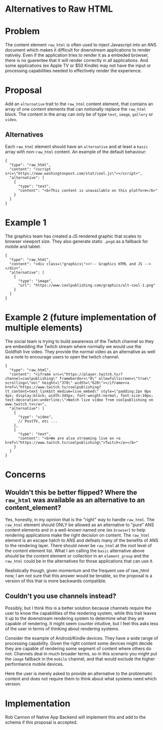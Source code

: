 # Alternatives to Raw HTML

# Problem

The content element `raw_html` is often used to inject Javascript into an ANS document which makes it difficult for downstream applications to render natively. Even if the application tries to render it as a embeded browser, there is no guarentee that it will render correctly in all applications. And some applications (ex Apple TV or $50 Kindle) may not have the input or processing capabilities needed to effectively render the experience.

# Proposal

Add an `alternative` trait to the `raw_html` content element, that contains an array of one content elements that can notionally replace the `raw_html` block. The content in the array can only be of type `text`, `image`, `gallery` or `video`.

## Alternatives

Each `raw_html` element should have an `alternative` and at least a `basic` array with non-`raw_html` content. An example of the default behaviour:

```
{
  "type": "raw_html",
  "content": "<script src=\"https://www.washingtonpost.com/stat/cool.js\"></script>",
  "alternative": [
    {
      "type": "text",
      "content": "<b>This content is unavailable on this platform</b>"
    }
  ]
}
```

# Example 1

The graphics team has created a JS rendered graphic that scales to browser viewport size. They also generate static `.png`s as a fallback for mobile and tablet.

```
{
  "type": "raw_html",
  "content": "<div class=\"graphics\"><!-- Graphics HTML and JS --></div>",
  "alternative": [
    {
      "type": "image",
      "url": "https://www.coolpublishing.com/graphics/alt-cool-1.png"
    }
  ]
}
```

# Example 2 (future implementation of multiple elements)

The social team is trying to build awareness of the Twitch channel so they are embedding the Twitch stream where normally we would use the Goldfish live video. They provide the normal video as an alternative as well as a note to encourage users to open the twitch channel.

```
{
  "type": "raw_html",
  "content": "<iframe src=\"https://player.twitch.tv/?channel=coolpublishing\" frameborder=\"0\" allowfullscreen=\"true\" scrolling=\"no\" height=\"378\" width=\"620\"></iframe><a href=\"https://www.twitch.tv/coolpublishing?tt_content=text_link&tt_medium=live_embed\" style=\"padding:2px 0px 4px; display:block; width:345px; font-weight:normal; font-size:10px; text-decoration:underline;\">Watch live video from coolpublishing on www.twitch.tv</a>",
  "alternative": [
    {
      "type": "video",
      // PostTV, etc ...
    },
    {
      "type": "text",
      "content": "<b>We are also streaming live on <a href=\"https://www.twitch.tv/coolpublishing\">Twitch</a></b>"
    }
  ]
}
```

# Concerns

## Wouldn't this be better flipped? Where the `raw_html` was available as an alternative to an content_element?

Yes, honestly, in my opinion that is the "right" way to handle `raw_html`. The `raw_html` element should ONLY be allowed as an alternative to "pure" ANS content elements and in a well-known named one (ex `browser`) to help rendering applications make the right decision on content. The `raw_html` element is an escape hatch to ANS and defeats many of the benefits of ANS to the rendering layer. There should never be `raw_html` at the root level of the content element list. What I am calling the `basic` alternative above should be the content element or collection in an `element_group` and the `raw_html` could be in the alternatives for those applications that can use it.

Realistically though, given momentum and the frequent use of raw_html now, I am not sure that this answer would be tenable, so the proposal is a version of this that is more backwards compatible.

## Couldn't you use channels instead?

Possibly, but I think this is a better solution because channels require the user to know the capabilities of the rendering system, while this trait leaves it up to the downstream rendering system to determine what they are capable of rendering. It might seem counter intuitive, but I feel this asks less of the user in terms of thinking about rendering systems.

Consider the example of Android/Kindle devices. They have a wide range of processing capability. Given the right content some devices might decide they are capable of rendering some segment of content where others do not. Channels deal in much broader terms, so in this scenario you might put the `image` fallback in the `mobile` channel, and that would exclude the higher performance mobile devices.

Here the user is merely asked to provide an alternative to the problematic content and does not require them to think about what systems need which version.

# Implementation

Rob Cannon of Native App Backend will implement this and add to the schema if this proposal is accepted.